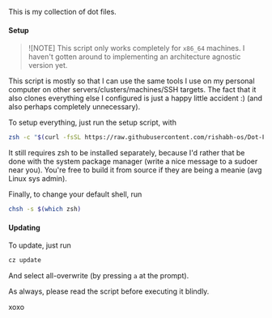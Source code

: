 This is my collection of dot files.

#### Setup

>![NOTE]
>This script only works completely for `x86_64` machines. I haven't gotten around to implementing an architecture agnostic version yet.

This script is mostly so that I can use the same tools I use on my personal computer on other servers/clusters/machines/SSH targets. The fact that it also clones everything else I configured is just a happy little accident :) (and also perhaps completely unnecessary).

To setup everything, just run the setup script, with

```bash
zsh -c "$(curl -fsSL https://raw.githubusercontent.com/rishabh-os/Dot-Files/refs/heads/main/Custom/setup.sh)"
```

It still requires zsh to be installed separately, because I'd rather that be done with the system package manager (write a nice message to a sudoer near you). You're free to build it from source if they are being a meanie (avg Linux sys admin).

Finally, to change your default shell, run

```bash
chsh -s $(which zsh)
```

#### Updating

To update, just run

```bash
cz update
```
And select all-overwrite (by pressing `a` at the prompt).

As always, please read the script before executing it blindly.

xoxo
